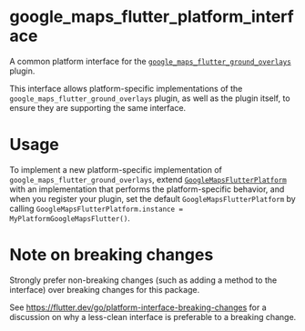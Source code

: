 # google_maps_flutter_platform_interface

A common platform interface for the [`google_maps_flutter_ground_overlays`][1] plugin.

This interface allows platform-specific implementations of the `google_maps_flutter_ground_overlays`
plugin, as well as the plugin itself, to ensure they are supporting the
same interface.

# Usage

To implement a new platform-specific implementation of `google_maps_flutter_ground_overlays`, extend
[`GoogleMapsFlutterPlatform`][2] with an implementation that performs the
platform-specific behavior, and when you register your plugin, set the default
`GoogleMapsFlutterPlatform` by calling
`GoogleMapsFlutterPlatform.instance = MyPlatformGoogleMapsFlutter()`.

# Note on breaking changes

Strongly prefer non-breaking changes (such as adding a method to the interface)
over breaking changes for this package.

See https://flutter.dev/go/platform-interface-breaking-changes for a discussion
on why a less-clean interface is preferable to a breaking change.

[1]: ../google_maps_flutter
[2]: lib/google_maps_flutter_platform_interface.dart
